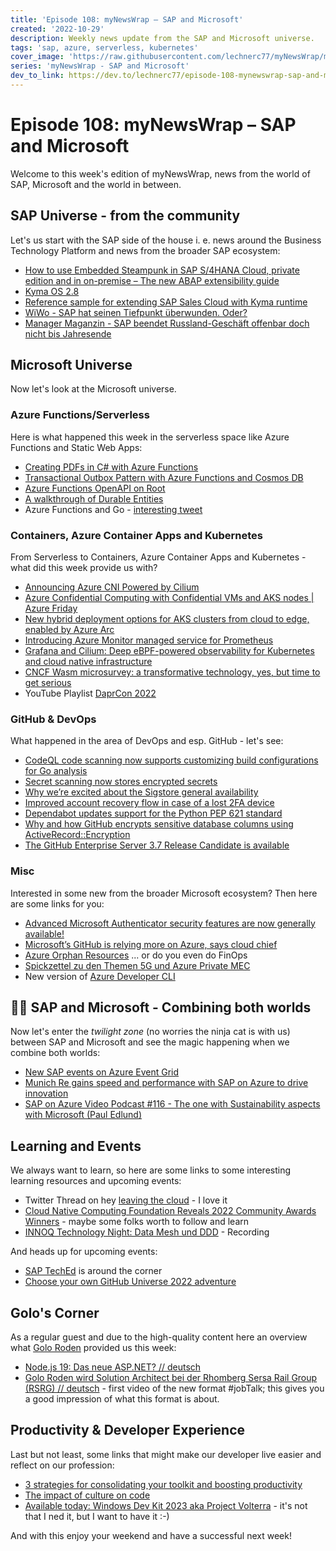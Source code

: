 ```yaml
---
title: 'Episode 108: myNewsWrap – SAP and Microsoft'
created: '2022-10-29'
description: Weekly news update from the SAP and Microsoft universe.
tags: 'sap, azure, serverless, kubernetes'
cover_image: 'https://raw.githubusercontent.com/lechnerc77/myNewsWrap/main/episodes/cover-images/episode108small.png'
series: 'myNewsWrap - SAP and Microsoft'
dev_to_link: https://dev.to/lechnerc77/episode-108-mynewswrap-sap-and-microsoft-1c74
---
```


# Episode 108: myNewsWrap – SAP and Microsoft

Welcome to this week's edition of myNewsWrap, news from the world of SAP, Microsoft and the world in between.

## SAP Universe - from the community

Let's us start with the SAP side of the house i. e. news around the Business Technology Platform and news from the broader SAP ecosystem:

* [How to use Embedded Steampunk in SAP S/4HANA Cloud, private edition and in on-premise – The new ABAP extensibility guide](https://blogs.sap.com/2022/10/25/how-to-use-embedded-steampunk-in-sap-s-4hana-cloud-private-edition-and-in-on-premise-the-new-abap-extensibility-guide/)
* [Kyma OS 2.8](https://kyma-project.io/blog/2022/10/21/release-notes-28)
* [Reference sample for extending SAP Sales Cloud with Kyma runtime](https://github.com/SAP-samples/kyma-runtime-extension-samples/blob/main/address-completion-c4c/sales-cloud-address-completion-dqs/README.MD)
* [WiWo - SAP hat seinen Tiefpunkt überwunden. Oder?](https://www.wiwo.de/technologie/digitale-welt/quartalszahlen-sap-hat-seinen-tiefpunkt-ueberwunden-oder/28766006.html)
* [Manager Maganzin - SAP beendet Russland-Geschäft offenbar doch nicht bis Jahresende](https://www.manager-magazin.de/unternehmen/tech/sap-softwareriese-beendet-russland-geschaeft-offenbar-doch-nicht-bis-jahresende-a-48fddbc9-c009-4dfe-a92e-ef47b2efb1dc)

## Microsoft Universe

Now let's look at the Microsoft universe.

### Azure Functions/Serverless

Here is what happened this week in the serverless space like Azure Functions and Static Web Apps:

* [Creating PDFs in C# with Azure Functions](https://medium.com/medialesson/creating-pdfs-in-c-with-azure-functions-db0883b88102)
* [Transactional Outbox Pattern with Azure Functions and Cosmos DB](https://madeofstrings.com/2022/10/25/transactional-outbox-pattern-with-azure-functions-and-cosmos-db/)
* [Azure Functions OpenAPI on Root](https://github.com/justinyoo/azfunc-openapi-on-root)
* [A walkthrough of Durable Entities](https://techcommunity.microsoft.com/t5/apps-on-azure-blog/a-walkthrough-of-durable-entities/ba-p/3616832?WT.mc_id=AZ-MVP-5004195)
* Azure Functions and Go - [interesting tweet](https://twitter.com/cgillum/status/1585491737438351362?s=20&t=Bj82crMHNatvJ3n_EuFWPg)

### Containers, Azure Container Apps and Kubernetes

From Serverless to Containers, Azure Container Apps and Kubernetes - what did this week provide us with?

* [Announcing Azure CNI Powered by Cilium](https://isovalent.com/blog/post/azure-cni-cilium/)
* [Azure Confidential Computing with Confidential VMs and AKS nodes | Azure Friday](https://youtu.be/f7aud1QyKzw)
* [New hybrid deployment options for AKS clusters from cloud to edge, enabled by Azure Arc](https://techcommunity.microsoft.com/t5/azure-arc-blog/new-hybrid-deployment-options-for-aks-clusters-from-cloud-to/ba-p/3645410?WT.mc_id=AZ-MVP-5004195)
* [Introducing Azure Monitor managed service for Prometheus](https://techcommunity.microsoft.com/t5/azure-observability-blog/introducing-azure-monitor-managed-service-for-prometheus/ba-p/3600185?WT.mc_id=AZ-MVP-5004195)
* [Grafana and Cilium: Deep eBPF-powered observability for Kubernetes and cloud native infrastructure](https://grafana.com/blog/2022/10/24/grafana-and-cilium-deep-ebpf-powered-observability-for-kubernetes-and-cloud-native-infrastructure/)
* [CNCF Wasm microsurvey: a transformative technology, yes, but time to get serious](https://www.cncf.io/blog/2022/10/24/cncf-wasm-microsurvey-a-transformative-technology-yes-but-time-to-get-serious/)
* YouTube Playlist [DaprCon 2022](https://www.youtube.com/playlist?list=PLcip_LgkYwztXoiR51DNYOfALMKQbclWN)

### GitHub & DevOps

What happened in the area of DevOps and esp. GitHub - let's see:

* [CodeQL code scanning now supports customizing build configurations for Go analysis](https://github.blog/changelog/2022-10-25-codeql-code-scanning-now-supports-customizing-build-configurations-for-go-analysis/)
* [Secret scanning now stores encrypted secrets](https://github.blog/changelog/2022-10-24-secret-scanning/)
* [Why we’re excited about the Sigstore general availability](https://github.blog/2022-10-25-why-were-excited-about-the-sigstore-general-availability/)
* [Improved account recovery flow in case of a lost 2FA device](https://github.blog/changelog/2022-10-25-improved-account-recovery-flow-in-case-of-a-lost-2fa-device/)
* [Dependabot updates support for the Python PEP 621 standard](https://github.blog/changelog/2022-10-24-dependabot-updates-support-for-the-python-pep-621-standard/)
* [Why and how GitHub encrypts sensitive database columns using ActiveRecord::Encryption](https://github.blog/2022-10-26-why-and-how-github-encrypts-sensitive-database-columns-using-activerecordencryption/)
* [The GitHub Enterprise Server 3.7 Release Candidate is available](https://github.blog/changelog/2022-10-25-the-github-enterprise-server-3-7-release-candidate-is-available/)

### Misc

Interested in some new from the broader Microsoft ecosystem? Then here are some links for you:

* [Advanced Microsoft Authenticator security features are now generally available!](https://techcommunity.microsoft.com/t5/microsoft-entra-azure-ad-blog/advanced-microsoft-authenticator-security-features-are-now/ba-p/2365673?WT.mc_id=AZ-MVP-5004195)
* [Microsoft’s GitHub is relying more on Azure, says cloud chief](https://www.cnbc.com/2022/10/12/microsoft-github-relying-more-on-azure-cloud-services-scott-guthrie.html)
* [Azure Orphan Resources](https://github.com/dolevshor/azure-orphan-resources) ... or do you even do FinOps
* [Spickzettel zu den Themen 5G und Azure Private MEC](https://www.microsoft.com/de-de/techwiese/news/spickzettel-zu-den-themen-5g-und-azure-private-mec.aspx?WT.mc_id=AZ-MVP-5004195)
* New version of [Azure Developer CLI](https://github.com/Azure/azure-dev/releases/tag/azure-dev-cli_0.3.0-beta.3)

## 🐱‍👤 SAP and Microsoft - Combining both worlds

Now let's enter the _twilight zone_ (no worries the ninja cat is with us) between SAP and Microsoft and see the magic happening when we combine both worlds:

* [New SAP events on Azure Event Grid](https://techcommunity.microsoft.com/t5/messaging-on-azure-blog/new-sap-events-on-azure-event-grid/ba-p/3663372?WT.mc_id=AZ-MVP-5004195)
* [Munich Re gains speed and performance with SAP on Azure to drive innovation](https://customers.microsoft.com/story/1557513300029587275-munichre-insurance-sap-on-azure)
* [SAP on Azure Video Podcast #116 - The one with Sustainability aspects with Microsoft (Paul Edlund)](https://youtu.be/mrj8ebQ9PUY)

## Learning and Events

We always want to learn, so here are some links to some interesting learning resources and upcoming events:

* Twitter Thread on hey [leaving the cloud](https://twitter.com/swardley/status/1583814169656459265?s=61&t=l0aOlczk6aljBqCUQIKHMw) - I love it
* [Cloud Native Computing Foundation Reveals 2022 Community Awards Winners](https://www.cncf.io/announcements/2022/10/28/cloud-native-computing-foundation-reveals-2022-community-awards-winners/) - maybe some folks worth to follow and learn
* [INNOQ Technology Night: Data Mesh und DDD](https://youtu.be/PB9ybplUCh0) - Recording

And heads up for upcoming events:

* [SAP TechEd](https://www.sap.com/about/events/teched.html#overview) is around the corner
* [Choose your own GitHub Universe 2022 adventure](https://github.blog/2022-10-27-choose-your-own-github-universe-2022-adventure/)

## Golo's Corner

As a regular guest and due to the high-quality content here an overview what [Golo Roden](https://twitter.com/goloroden) provided us this week:

* [Node.js 19: Das neue ASP.NET? // deutsch](https://youtu.be/W0x6CUAYX54)
* [Golo Roden wird Solution Architect bei der Rhomberg Sersa Rail Group (RSRG) // deutsch](https://youtu.be/G9VAtkKS7ZE) - first video of the new format #jobTalk; this gives you a good impression of what this format is about.

## Productivity & Developer Experience

Last but not least, some links that might make our developer live easier and reflect on our profession:

* [3 strategies for consolidating your toolkit and boosting productivity](https://github.blog/2022-10-26-3-strategies-for-consolidating-your-toolkit-and-boosting-productivity/)
* [The impact of culture on code](https://github.com/readme/guides/culture-on-code)
* [Available today: Windows Dev Kit 2023 aka Project Volterra](https://blogs.windows.com/windowsdeveloper/2022/10/24/available-today-windows-dev-kit-2023-aka-project-volterra/) - it's not that I ned it, but I want to have it :-)

And with this enjoy your weekend and have a successful next week!
